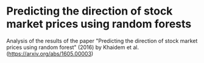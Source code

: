 # Predicting the direction of stock market prices using random forests

Analysis of the results of the paper "Predicting the direction of stock market prices using random forest" (2016) by Khaidem et al. (https://arxiv.org/abs/1605.00003)
